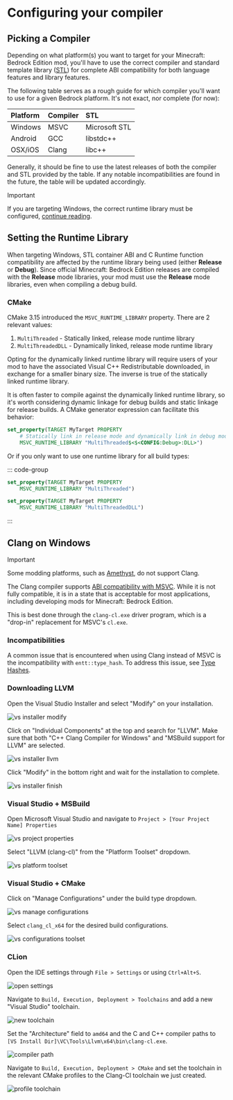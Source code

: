 # Configuring your compiler

## Picking a Compiler

Depending on what platform(s) you want to target for your Minecraft: Bedrock Edition mod, you'll have to use the correct
compiler and standard template library ([STL](https://en.wikipedia.org/wiki/Standard_Template_Library)) for complete ABI
compatibility for both language features and library features.

The following table serves as a rough guide for which compiler you'll want to use for a given Bedrock platform. It's not
exact, nor complete (for now):

| Platform | Compiler | STL           |
|:---------|:---------|:--------------|
| Windows  | MSVC     | Microsoft STL |
| Android  | GCC      | libstdc++     |
| OSX/iOS  | Clang    | libc++        |

Generally, it should be fine to use the latest releases of both the compiler and STL provided by the table. If any
notable incompatibilities are found in the future, the table will be updated accordingly.

> [!IMPORTANT]
> If you are targeting Windows, the correct runtime library must be configured,
> [continue reading](/advanced-topics/configuring-your-compiler.html#setting-the-runtime-library).

## Setting the Runtime Library

When targeting Windows, STL container ABI and C Runtime function compatibility are affected by the runtime library
being used (either **Release** or **Debug**). Since official Minecraft: Bedrock Edition releases are compiled with the
**Release** mode libraries, your mod must use the **Release** mode libraries, even when compiling a debug build.

### CMake

CMake 3.15 introduced the `MSVC_RUNTIME_LIBRARY` property. There are 2 relevant values:

1. `MultiThreaded` - Statically linked, release mode runtime library
2. `MultiThreadedDLL` - Dynamically linked, release mode runtime library

Opting for the dynamically linked runtime library will require users of your mod to have the associated Visual C++
Redistributable downloaded, in exchange for a smaller binary size. The inverse is true of the statically linked runtime
library.

It is often faster to compile against the dynamically linked runtime library, so it's worth considering dynamic linkage
for debug builds and static linkage for release builds. A CMake generator expression can facilitate this behavior:

```CMake
set_property(TARGET MyTarget PROPERTY
    # Statically link in release mode and dynamically link in debug mode
    MSVC_RUNTIME_LIBRARY "MultiThreaded$<$<CONFIG:Debug>:DLL>")
```

Or if you only want to use one runtime library for all build types:

::: code-group

```CMake [Static]
set_property(TARGET MyTarget PROPERTY
    MSVC_RUNTIME_LIBRARY "MultiThreaded")
```

```CMake [Dynamic]
set_property(TARGET MyTarget PROPERTY
    MSVC_RUNTIME_LIBRARY "MultiThreadedDLL")
```

:::

## Clang on Windows

> [!IMPORTANT]
> Some modding platforms, such as [Amethyst](https://github.com/FrederoxDev/Amethyst), do not support Clang.

The Clang compiler supports [ABI compatibility with MSVC](https://clang.llvm.org/docs/MSVCCompatibility.html). While it
is not fully compatible, it is in a state that is acceptable for most applications, including developing mods for
Minecraft: Bedrock Edition.

This is best done through the `clang-cl.exe` driver program, which is a "drop-in" replacement for MSVC's `cl.exe`.

### Incompatibilities

A common issue that is encountered when using Clang instead of MSVC is the incompatibility with `entt::type_hash`.
To address this issue, see [Type Hashes](/advanced-topics/entt.html#type-hashes).

### Downloading LLVM

Open the Visual Studio Installer and select "Modify" on your installation.

![vs installer modify](/advanced-topics/configuring-your-compiler/vs-installer-modify.png)

Click on "Individual Components" at the top and search for "LLVM". Make sure that both "C++ Clang Compiler for Windows"
and "MSBuild support for LLVM" are selected.

![vs installer llvm](/advanced-topics/configuring-your-compiler/vs-installer-llvm.png)

Click "Modify" in the bottom right and wait for the installation to complete.

![vs installer finish](/advanced-topics/configuring-your-compiler/vs-installer-finish.png)

### Visual Studio + MSBuild

Open Microsoft Visual Studio and navigate to `Project > [Your Project Name] Properties`

![vs project properties](/advanced-topics/configuring-your-compiler/vs-project-properties.png)

Select "LLVM (clang-cl)" from the "Platform Toolset" dropdown.

![vs platform toolset](/advanced-topics/configuring-your-compiler/vs-properties-toolset.png)

### Visual Studio + CMake

Click on "Manage Configurations" under the build type dropdown.

![vs manage configurations](/advanced-topics/configuring-your-compiler/vs-manage-configurations.png)

Select `clang_cl_x64` for the desired build configurations.

![vs configurations toolset](/advanced-topics/configuring-your-compiler/vs-configurations-toolset.png)

### CLion

Open the IDE settings through `File > Settings` or using `Ctrl+Alt+S`.

![open settings](/advanced-topics/configuring-your-compiler/clion-open-settings.png)

Navigate to `Build, Execution, Deployment > Toolchains` and add a new "Visual Studio" toolchain.

![new toolchain](/advanced-topics/configuring-your-compiler/clion-new-toolchain.png)

Set the "Architecture" field to `amd64` and the C and C++ compiler paths to
<br>`[VS Install Dir]\VC\Tools\Llvm\x64\bin\clang-cl.exe`.

![compiler path](/advanced-topics/configuring-your-compiler/clion-compiler-path.png)

Navigate to `Build, Execution, Deployment > CMake` and set the toolchain in the relevant CMake profiles to the
Clang-Cl toolchain we just created.

![profile toolchain](/advanced-topics/configuring-your-compiler/clion-profile-toolchain.png)
